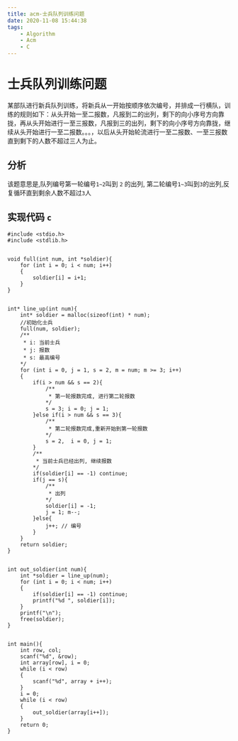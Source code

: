```yaml
---
title: acm-士兵队列训练问题
date: 2020-11-08 15:44:38
tags:
    - Algorithm
    - Acm
    - C
---
```

# 士兵队列训练问题
某部队进行新兵队列训练，将新兵从一开始按顺序依次编号，并排成一行横队，训练的规则如下：从头开始一至二报数，凡报到二的出列，剩下的向小序号方向靠拢，再从头开始进行一至三报数，凡报到三的出列，剩下的向小序号方向靠拢，继续从头开始进行一至二报数。。。，以后从头开始轮流进行一至二报数、一至三报数直到剩下的人数不超过三人为止。 

## 分析
该题意思是,队列编号第一轮编号`1~2`叫到 `2` 的出列, 第二轮编号`1~3`叫到`3`的出列,反复循环直到剩余人数不超过`3`人

## 实现代码 `c`
```
#include <stdio.h>
#include <stdlib.h>


void full(int num, int *soldier){
    for (int i = 0; i < num; i++)
    {
        soldier[i] = i+1;
    }
}


int* line_up(int num){
    int* soldier = malloc(sizeof(int) * num);
    //初始化士兵
    full(num, soldier);
    /**
     * i: 当前士兵
     * j: 报数
     * s: 最高编号
    */
    for (int i = 0, j = 1, s = 2, m = num; m >= 3; i++)
    {
        if(i > num && s == 2){
            /**
             * 第一轮报数完成, 进行第二轮报数
            */
            s = 3; i = 0; j = 1;
        }else if(i > num && s == 3){
            /**
             * 第二轮报数完成,重新开始到第一轮报数
            */
            s = 2,  i = 0, j = 1;
        }
        /**
         * 当前士兵已经出列, 继续报数
        */
        if(soldier[i] == -1) continue;
        if(j == s){
            /**
             * 出列
            */
            soldier[i] = -1;
            j = 1; m--;
        }else{
            j++; // 编号
        }
    }
    return soldier;
}


int out_soldier(int num){
    int *soldier = line_up(num);
    for (int i = 0; i < num; i++)
    {   
        if(soldier[i] == -1) continue;
        printf("%d ", soldier[i]);
    }
    printf("\n");
    free(soldier);
}


int main(){
    int row, col;
    scanf("%d", &row);
    int array[row], i = 0;
    while (i < row)
    {
        scanf("%d", array + i++);
    }
    i = 0;
    while (i < row)
    {
        out_soldier(array[i++]);
    }
    return 0;
}
```